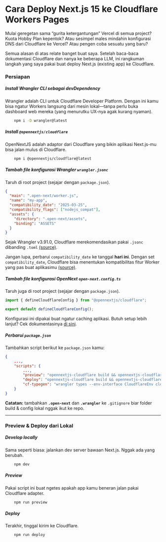 # Cara Deploy Next.js 15 ke Cloudflare Workers Pages

Mulai geregetan sama “gurita ketergantungan” Vercel di semua project? Kuota Hobby Plan kepentok? Atau sesimpel males mindahin konfigurasi DNS dari Cloudflare ke Vercel? Atau pengen coba sesuatu yang baru?

Semua alasan di atas relate banget buat saya. Setelah baca-baca dokumentasi Cloudflare dan nanya ke beberapa LLM, ini rangkuman langkah yang saya pakai buat deploy Next.js (existing app) ke Cloudflare.

### Persiapan

##### Install Wrangler CLI sebagai devDependency

Wrangler adalah CLI untuk Cloudflare Developer Platform. Dengan ini kamu bisa ngatur Workers langsung dari mesin lokal—tanpa perlu buka dashboard web mereka (yang menurutku UX-nya agak kurang nyaman).

```sh
    npm i -D wrangler@latest
```

##### Install `@opennextjs/cloudflare`

OpenNextJS adalah adaptor dari Cloudflare yang bikin aplikasi Next.js-mu bisa jalan mulus di Cloudflare.

```sh
    npm i @opennextjs/cloudflare@latest
```

##### Tambah file konfigurasi Wrangler `wrangler.jsonc`

Taruh di root project (sejajar dengan `package.json`).

```json
{
  "main": ".open-next/worker.js",
  "name": "my-app",
  "compatibility_date": "2025-03-25",
  "compatibility_flags": ["nodejs_compat"],
  "assets": {
    "directory": ".open-next/assets",
    "binding": "ASSETS"
  }
}
```

Sejak Wrangler v3.91.0, Cloudflare merekomendasikan pakai `.jsonc` dibanding `.toml` [(source)](https://developers.cloudflare.com/workers/wrangler/configuration).

Jangan lupa, perbarui `compatibility_date` ke tanggal **hari ini**. Dengan set `compatibility_date`, Cloudflare bisa menentukan kompatibilitas fitur Worker yang pas buat aplikasimu [(source)](https://developers.cloudflare.com/workers/configuration/compatibility-dates/).

##### Tambah file konfigurasi OpenNext `open-next.config.ts`

Taruh juga di root project (sejajar dengan `package.json`).

```javascript
import { defineCloudflareConfig } from "@opennextjs/cloudflare";

export default defineCloudflareConfig();
```

Konfigurasi ini dipakai buat ngatur caching aplikasi. Butuh setup lebih lanjut? Cek dokumentasinya [di sini](https://opennext.js.org/cloudflare/caching).

##### Perbarui `package.json`

Tambahkan script berikut ke `package.json` kamu:

```json
{
    ...,
    "scripts": {
        ...,
        "preview": "opennextjs-cloudflare build && opennextjs-cloudflare preview",
        "deploy": "opennextjs-cloudflare build && opennextjs-cloudflare deploy",
        "cf-typegen": "wrangler types --env-interface CloudflareEnv cloudflare-env.d.ts"
    }
}
```

**Catatan:** tambahkan **`.open-next`** dan **`.wrangler`** ke `.gitignore` biar folder build & config lokal nggak ikut ke repo.

---

### Preview & Deploy dari Lokal

##### Develop locally

Sama seperti biasa: jalankan dev server bawaan Next.js. Nggak ada yang berubah.

```sh
    npm dev
```

##### Preview

Pakai script ini buat ngetes apakah app kamu beneran jalan pakai Cloudflare adapter.

```sh
    npm run preview
```

##### Deploy

Terakhir, tinggal kirim ke Cloudflare.

```sh
    npm run deploy
```
